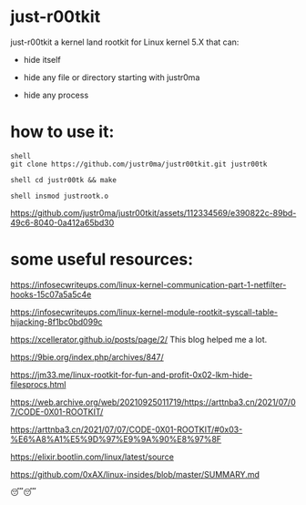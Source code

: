 # just-r00tkit

just-r00tkit a kernel land rootkit for Linux kernel 5.X that can:

- hide itself

- hide any file or directory starting with justr0ma

- hide any process

# how to use it:

``` 
shell
git clone https://github.com/justr0ma/justr00tkit.git justr00tk
```

``` shell cd justr00tk && make ```

``` shell insmod justrootk.o ```


https://github.com/justr0ma/justr00tkit/assets/112334569/e390822c-89bd-49c6-8040-0a412a65bd30



# some useful resources:

https://infosecwriteups.com/linux-kernel-communication-part-1-netfilter-hooks-15c07a5a5c4e

https://infosecwriteups.com/linux-kernel-module-rootkit-syscall-table-hijacking-8f1bc0bd099c

https://xcellerator.github.io/posts/page/2/ This blog helped me a lot.

https://9bie.org/index.php/archives/847/

https://jm33.me/linux-rootkit-for-fun-and-profit-0x02-lkm-hide-filesprocs.html

https://web.archive.org/web/20210925011719/https://arttnba3.cn/2021/07/07/CODE-0X01-ROOTKIT/

https://arttnba3.cn/2021/07/07/CODE-0X01-ROOTKIT/#0x03-%E6%A8%A1%E5%9D%97%E9%9A%90%E8%97%8F

https://elixir.bootlin.com/linux/latest/source

https://github.com/0xAX/linux-insides/blob/master/SUMMARY.md


😴😴
